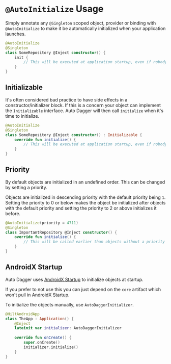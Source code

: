 # `@AutoInitialize` Usage 
Simply annotate any `@Singleton` scoped object, provider or binding with `@AutoInitialize` to make it be automatically 
initialized when your application launches.

```kotlin
@AutoInitialize
@Singleton
class SomeRepository @Inject constructor() {
    init {
        // This will be executed at application startup, even if nobody injects it.
    }
}
```

## Initializable
It's often considered bad practice to have side effects in a constructor/initializer block. If this is a concern your
object can implement the `Initializable` interface. Auto Dagger will then call `initialize` when it's time to initialize.

```kotlin
@AutoInitialize
@Singleton
class SomeRepository @Inject constructor() : Initializable {
    override fun initialize() {
        // This will be executed at application startup, even if nobody injects it.
    }
}
```

## Priority
By default objects are initialized in an undefined order. This can be changed by setting a priority.

Objects are initialized in descending priority with the default priority being `1`. Setting the priority to 0 or below
makes the object be initialized after objects with the default priority and setting the priority to 2 or above 
initializes it before.

```kotlin
@AutoInitialize(priority = 4711)
@Singleton
class ImportantRepository @Inject constructor() {
    override fun initialize() {
        // This will be called earlier than objects without a priority
    }
}
```

## AndroidX Startup
Auto Dagger uses [AndroidX Startup](https://developer.android.com/topic/libraries/app-startup) to initialize objects 
at startup.

If you prefer to not use this you can just depend on the `core` artifact which won't pull in AndroidX Startup.

To initialize the objects manually, use `AutoDaggerInitializer`.

```kotlin
@HiltAndroidApp
class TheApp : Application() {
    @Inject
    lateinit var initializer: AutoDaggerInitializer
    
    override fun onCreate() {
        super.onCreate()
        initializer.initialize()
    }
}
```